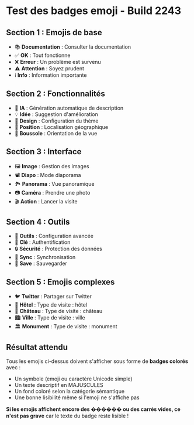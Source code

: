 # Test des badges emoji - Build 2243

## Section 1 : Emojis de base

- 📚 **Documentation** : Consulter la documentation
- ✅ **OK** : Tout fonctionne
- ❌ **Erreur** : Un problème est survenu
- ⚠️ **Attention** : Soyez prudent
- ℹ️ **Info** : Information importante

## Section 2 : Fonctionnalités

- 🤖 **IA** : Génération automatique de description
- 💡 **Idée** : Suggestion d'amélioration
- 🎨 **Design** : Configuration du thème
- 📍 **Position** : Localisation géographique
- 🧭 **Boussole** : Orientation de la vue

## Section 3 : Interface

- 🖼️ **Image** : Gestion des images
- 📽️ **Diapo** : Mode diaporama
- 🏞️ **Panorama** : Vue panoramique
- 📷 **Caméra** : Prendre une photo
- 🎬 **Action** : Lancer la visite

## Section 4 : Outils

- 🔧 **Outils** : Configuration avancée
- 🔑 **Clé** : Authentification
- 🔒 **Sécurité** : Protection des données
- 🔄 **Sync** : Synchronisation
- 💾 **Save** : Sauvegarder

## Section 5 : Emojis complexes

- 🐦 **Twitter** : Partager sur Twitter
- 🏨 **Hôtel** : Type de visite : hôtel
- 🏰 **Château** : Type de visite : château
- 🏙️ **Ville** : Type de visite : ville
- 🏛️ **Monument** : Type de visite : monument

## Résultat attendu

Tous les emojis ci-dessus doivent s'afficher sous forme de **badges colorés** avec :
- Un symbole (emoji ou caractère Unicode simple)
- Un texte descriptif en MAJUSCULES
- Un fond coloré selon la catégorie sémantique
- Une bonne lisibilité même si l'emoji ne s'affiche pas

**Si les emojis affichent encore des ������ ou des carrés vides, ce n'est pas grave** car le texte du badge reste lisible !

